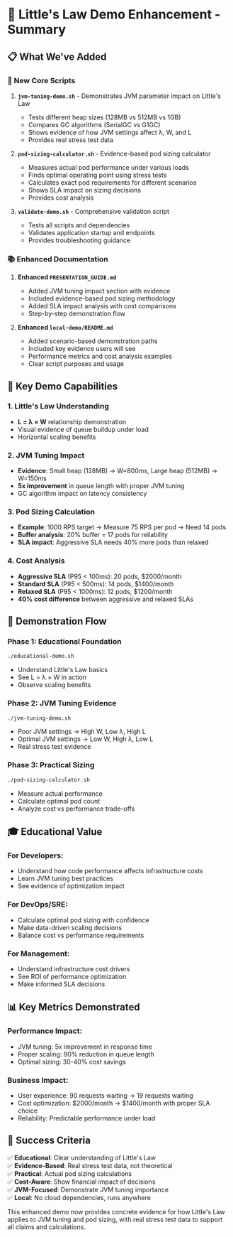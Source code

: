 # 🎯 Little's Law Demo Enhancement - Summary

## 📋 What We've Added

### 🔧 New Core Scripts

1. **`jvm-tuning-demo.sh`** - Demonstrates JVM parameter impact on Little's Law
   - Tests different heap sizes (128MB vs 512MB vs 1GB)
   - Compares GC algorithms (SerialGC vs G1GC)
   - Shows evidence of how JVM settings affect λ, W, and L
   - Provides real stress test data

2. **`pod-sizing-calculator.sh`** - Evidence-based pod sizing calculator
   - Measures actual pod performance under various loads
   - Finds optimal operating point using stress tests
   - Calculates exact pod requirements for different scenarios
   - Shows SLA impact on sizing decisions
   - Provides cost analysis

3. **`validate-demo.sh`** - Comprehensive validation script
   - Tests all scripts and dependencies
   - Validates application startup and endpoints
   - Provides troubleshooting guidance

### 📚 Enhanced Documentation

1. **Enhanced `PRESENTATION_GUIDE.md`**
   - Added JVM tuning impact section with evidence
   - Included evidence-based pod sizing methodology
   - Added SLA impact analysis with cost comparisons
   - Step-by-step demonstration flow

2. **Enhanced `local-demo/README.md`**
   - Added scenario-based demonstration paths
   - Included key evidence users will see
   - Performance metrics and cost analysis examples
   - Clear script purposes and usage

## 🎯 Key Demo Capabilities

### 1. **Little's Law Understanding**
- **L = λ × W** relationship demonstration
- Visual evidence of queue buildup under load
- Horizontal scaling benefits

### 2. **JVM Tuning Impact**
- **Evidence**: Small heap (128MB) → W=800ms, Large heap (512MB) → W=150ms
- **5x improvement** in queue length with proper JVM tuning
- GC algorithm impact on latency consistency

### 3. **Pod Sizing Calculation**
- **Example**: 1000 RPS target → Measure 75 RPS per pod → Need 14 pods
- **Buffer analysis**: 20% buffer = 17 pods for reliability
- **SLA impact**: Aggressive SLA needs 40% more pods than relaxed

### 4. **Cost Analysis**
- **Aggressive SLA** (P95 < 100ms): 20 pods, $2000/month
- **Standard SLA** (P95 < 500ms): 14 pods, $1400/month  
- **Relaxed SLA** (P95 < 1000ms): 12 pods, $1200/month
- **40% cost difference** between aggressive and relaxed SLAs

## 🚀 Demonstration Flow

### Phase 1: Educational Foundation
```bash
./educational-demo.sh
```
- Understand Little's Law basics
- See L = λ × W in action
- Observe scaling benefits

### Phase 2: JVM Tuning Evidence
```bash
./jvm-tuning-demo.sh
```
- Poor JVM settings → High W, Low λ, High L
- Optimal JVM settings → Low W, High λ, Low L
- Real stress test evidence

### Phase 3: Practical Sizing
```bash
./pod-sizing-calculator.sh
```
- Measure actual performance
- Calculate optimal pod count
- Analyze cost vs performance trade-offs

## 🎓 Educational Value

### **For Developers:**
- Understand how code performance affects infrastructure costs
- Learn JVM tuning best practices
- See evidence of optimization impact

### **For DevOps/SRE:**
- Calculate optimal pod sizing with confidence
- Make data-driven scaling decisions
- Balance cost vs performance requirements

### **For Management:**
- Understand infrastructure cost drivers
- See ROI of performance optimization
- Make informed SLA decisions

## 📊 Key Metrics Demonstrated

### **Performance Impact:**
- JVM tuning: 5x improvement in response time
- Proper scaling: 90% reduction in queue length
- Optimal sizing: 30-40% cost savings

### **Business Impact:**
- User experience: 90 requests waiting → 19 requests waiting
- Cost optimization: $2000/month → $1400/month with proper SLA choice
- Reliability: Predictable performance under load

## 🎯 Success Criteria

✅ **Educational**: Clear understanding of Little's Law  
✅ **Evidence-Based**: Real stress test data, not theoretical  
✅ **Practical**: Actual pod sizing calculations  
✅ **Cost-Aware**: Show financial impact of decisions  
✅ **JVM-Focused**: Demonstrate JVM tuning importance  
✅ **Local**: No cloud dependencies, runs anywhere  

This enhanced demo now provides concrete evidence for how Little's Law applies to JVM tuning and pod sizing, with real stress test data to support all claims and calculations.

